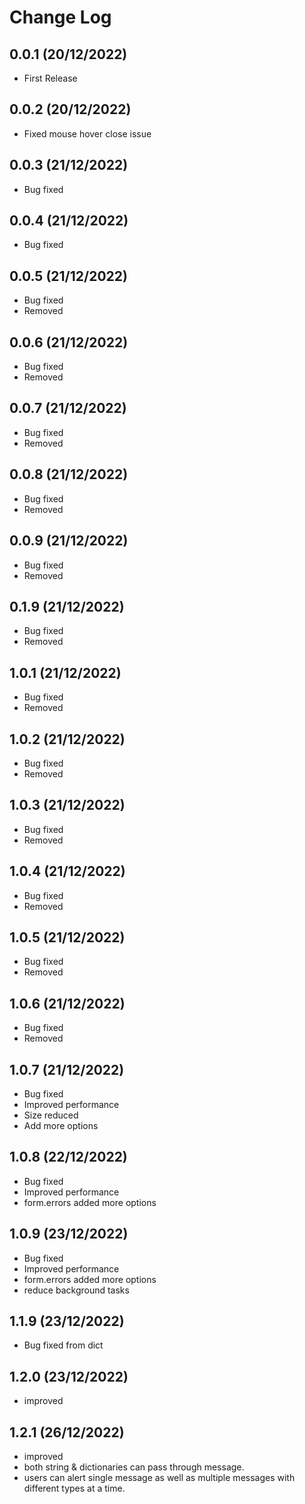 



Change Log
==========

0.0.1 (20/12/2022)
-------------------
- First Release

0.0.2 (20/12/2022)
-------------------
- Fixed mouse hover close issue

0.0.3 (21/12/2022)
-------------------
- Bug fixed

0.0.4 (21/12/2022)
-------------------
- Bug fixed

0.0.5 (21/12/2022)
-------------------
- Bug fixed
- Removed

0.0.6 (21/12/2022)
-------------------
- Bug fixed
- Removed

0.0.7 (21/12/2022)
-------------------
- Bug fixed
- Removed

0.0.8 (21/12/2022)
-------------------
- Bug fixed
- Removed

0.0.9 (21/12/2022)
-------------------
- Bug fixed
- Removed

0.1.9 (21/12/2022)
-------------------
- Bug fixed
- Removed

1.0.1 (21/12/2022)
-------------------
- Bug fixed
- Removed

1.0.2 (21/12/2022)
-------------------
- Bug fixed
- Removed

1.0.3 (21/12/2022)
-------------------
- Bug fixed
- Removed

1.0.4 (21/12/2022)
-------------------
- Bug fixed
- Removed

1.0.5 (21/12/2022)
-------------------
- Bug fixed
- Removed

1.0.6 (21/12/2022)
-------------------
- Bug fixed
- Removed

1.0.7 (21/12/2022)
-------------------
- Bug fixed
- Improved performance
- Size reduced
- Add more options

1.0.8 (22/12/2022)
-------------------
- Bug fixed
- Improved performance
- form.errors added more options


1.0.9 (23/12/2022)
-------------------
- Bug fixed
- Improved performance
- form.errors added more options
- reduce background tasks


1.1.9 (23/12/2022)
-------------------
- Bug fixed from dict

1.2.0 (23/12/2022)
-------------------
- improved


1.2.1 (26/12/2022)
-------------------
- improved
- both string & dictionaries can pass through message.
- users can alert single message as well as multiple messages with different types at a time.
